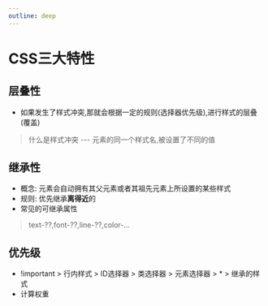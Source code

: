 ```yaml
---
outline: deep
---
```


# CSS三大特性

## 层叠性
* 如果发生了样式冲突,那就会根据一定的规则(选择器优先级),进行样式的层叠(覆盖)
>  什么是样式冲突 --- 元素的同一个样式名,被设置了不同的值

## 继承性
 * 概念: 元素会自动拥有其父元素或者其祖先元素上所设置的某些样式
 * 规则: 优先继承**离得近**的
 * 常见的可继承属性
 > text-??,font-??,line-??,color-...

## 优先级
* !important > 行内样式 > ID选择器 > 类选择器 > 元素选择器 > * > 继承的样式
* 计算权重